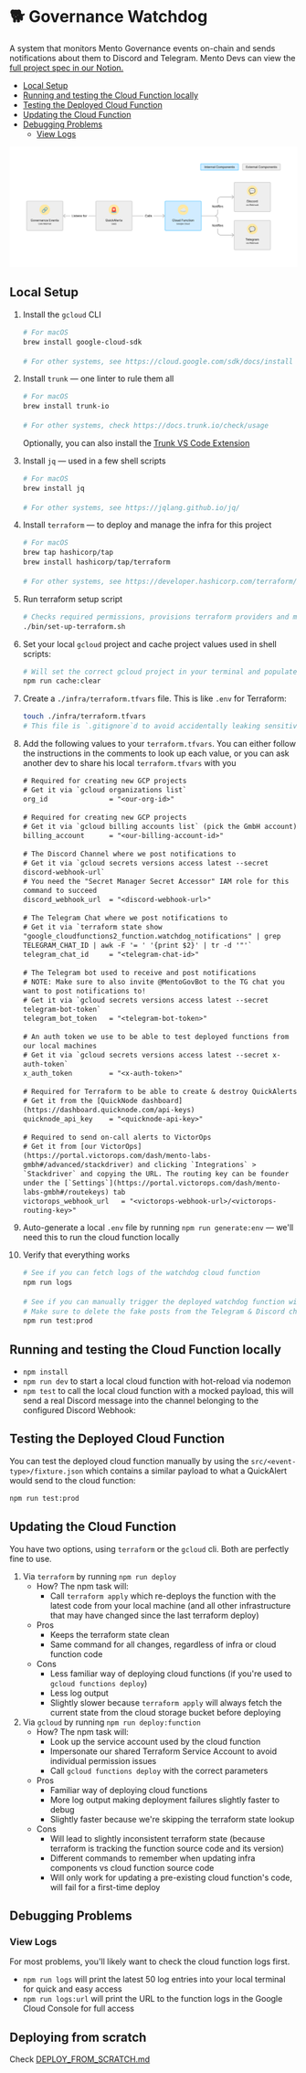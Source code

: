 # 🐕 Governance Watchdog

<!-- markdown-link-check-disable -->

A system that monitors Mento Governance events on-chain and sends notifications about them to Discord and Telegram. Mento Devs can view the [full project spec in our Notion.](https://www.notion.so/mentolabs/Governance-Watchdog-d168a8110a53430a90e2f5ab65f103f5?pvs=4)

<!-- markdown-link-check-enable -->

- [Local Setup](#local-setup)
- [Running and testing the Cloud Function locally](#running-and-testing-the-cloud-function-locally)
- [Testing the Deployed Cloud Function](#testing-the-deployed-cloud-function)
- [Updating the Cloud Function](#updating-the-cloud-function)
- [Debugging Problems](#debugging-problems)
  - [View Logs](#view-logs)

![Architecture Diagram](arch-diagram.png)

## Local Setup

1. Install the `gcloud` CLI

   ```sh
   # For macOS
   brew install google-cloud-sdk

   # For other systems, see https://cloud.google.com/sdk/docs/install
   ```

1. Install `trunk` — one linter to rule them all

   ```sh
   # For macOS
   brew install trunk-io

   # For other systems, check https://docs.trunk.io/check/usage
   ```

   Optionally, you can also install the [Trunk VS Code Extension](https://marketplace.visualstudio.com/items?itemName=Trunk.io)

1. Install `jq` — used in a few shell scripts

   ```sh
   # For macOS
   brew install jq

   # For other systems, see https://jqlang.github.io/jq/
   ```

1. Install `terraform` — to deploy and manage the infra for this project

   ```sh
   # For macOS
   brew tap hashicorp/tap
   brew install hashicorp/tap/terraform

   # For other systems, see https://developer.hashicorp.com/terraform/install
   ```

1. Run terraform setup script

   ```sh
   # Checks required permissions, provisions terraform providers and modules, syncs terraform state
   ./bin/set-up-terraform.sh
   ```

1. Set your local `gcloud` project and cache project values used in shell scripts:

   ```sh
   # Will set the correct gcloud project in your terminal and populate a local cache with values frequently used in shell scripts
   npm run cache:clear
   ```

1. Create a `./infra/terraform.tfvars` file. This is like `.env` for Terraform:

   ```sh
   touch ./infra/terraform.tfvars
   # This file is `.gitignore`d to avoid accidentally leaking sensitive data
   ```

1. Add the following values to your `terraform.tfvars`. You can either follow the instructions in the comments to look up each value, or you can ask another dev to share his local `terraform.tfvars` with you

   ```hcl
   # Required for creating new GCP projects
   # Get it via `gcloud organizations list`
   org_id               = "<our-org-id>"

   # Required for creating new GCP projects
   # Get it via `gcloud billing accounts list` (pick the GmbH account)
   billing_account      = "<our-billing-account-id>"

   # The Discord Channel where we post notifications to
   # Get it via `gcloud secrets versions access latest --secret discord-webhook-url`
   # You need the "Secret Manager Secret Accessor" IAM role for this command to succeed
   discord_webhook_url  = "<discord-webhook-url>"

   # The Telegram Chat where we post notifications to
   # Get it via `terraform state show "google_cloudfunctions2_function.watchdog_notifications" | grep TELEGRAM_CHAT_ID | awk -F '= ' '{print $2}' | tr -d '"'`
   telegram_chat_id     = "<telegram-chat-id>"

   # The Telegram bot used to receive and post notifications
   # NOTE: Make sure to also invite @MentoGovBot to the TG chat you want to post notifications to!
   # Get it via `gcloud secrets versions access latest --secret telegram-bot-token`
   telegram_bot_token   = "<telegram-bot-token>"

   # An auth token we use to be able to test deployed functions from our local machines
   # Get it via `gcloud secrets versions access latest --secret x-auth-token`
   x_auth_token         = "<x-auth-token>"

   # Required for Terraform to be able to create & destroy QuickAlerts
   # Get it from the [QuickNode dashboard](https://dashboard.quicknode.com/api-keys)
   quicknode_api_key    = "<quicknode-api-key>"

   # Required to send on-call alerts to VictorOps
   # Get it from [our VictorOps](https://portal.victorops.com/dash/mento-labs-gmbh#/advanced/stackdriver) and clicking `Integrations` > `Stackdriver` and copying the URL. The routing key can be founder under the [`Settings`](https://portal.victorops.com/dash/mento-labs-gmbh#/routekeys) tab
   victorops_webhook_url   = "<victorops-webhook-url>/<victorops-routing-key>"
   ```

1. Auto-generate a local `.env` file by running `npm run generate:env` — we'll need this to run the cloud function locally

1. Verify that everything works

   ```sh
   # See if you can fetch logs of the watchdog cloud function
   npm run logs

   # See if you can manually trigger the deployed watchdog function with some dummy data
   # Make sure to delete the fake posts from the Telegram & Discord channels to not spam channel members too much
   npm run test:prod
   ```

## Running and testing the Cloud Function locally

- `npm install`
- `npm run dev` to start a local cloud function with hot-reload via nodemon
- `npm test` to call the local cloud function with a mocked payload, this will send a real Discord message into the channel belonging to the configured Discord Webhook:

## Testing the Deployed Cloud Function

You can test the deployed cloud function manually by using the `src/<event-type>/fixture.json` which contains a similar payload to what a QuickAlert would send to the cloud function:

```sh
npm run test:prod
```

## Updating the Cloud Function

You have two options, using `terraform` or the `gcloud` cli. Both are perfectly fine to use.

1. Via `terraform` by running `npm run deploy`
   - How? The npm task will:
     - Call `terraform apply` which re-deploys the function with the latest code from your local machine (and all other infrastructure that may have changed since the last terraform deploy)
   - Pros
     - Keeps the terraform state clean
     - Same command for all changes, regardless of infra or cloud function code
   - Cons
     - Less familiar way of deploying cloud functions (if you're used to `gcloud functions deploy`)
     - Less log output
     - Slightly slower because `terraform apply` will always fetch the current state from the cloud storage bucket before deploying
2. Via `gcloud` by running `npm run deploy:function`
   - How? The npm task will:
     - Look up the service account used by the cloud function
     - Impersonate our shared Terraform Service Account to avoid individual permission issues
     - Call `gcloud functions deploy` with the correct parameters
   - Pros
     - Familiar way of deploying cloud functions
     - More log output making deployment failures slightly faster to debug
     - Slightly faster because we're skipping the terraform state lookup
   - Cons
     - Will lead to slightly inconsistent terraform state (because terraform is tracking the function source code and its version)
     - Different commands to remember when updating infra components vs cloud function source code
     - Will only work for updating a pre-existing cloud function's code, will fail for a first-time deploy

## Debugging Problems

### View Logs

For most problems, you'll likely want to check the cloud function logs first.

- `npm run logs` will print the latest 50 log entries into your local terminal for quick and easy access
- `npm run logs:url` will print the URL to the function logs in the Google Cloud Console for full access

## Deploying from scratch

Check [DEPLOY_FROM_SCRATCH.md](./DEPLOY_FROM_SCRATCH.md)
